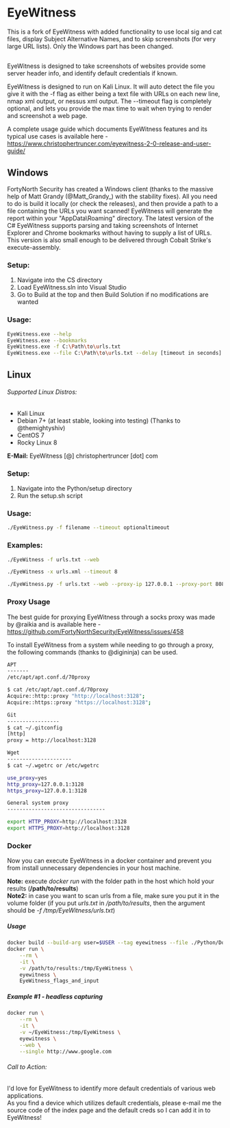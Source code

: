 EyeWitness
======
This is a fork of EyeWitness with added functionality to use local sig and cat files, display Subject Alternative Names, and to skip screenshots (for very large URL lists). Only the Windows part has been changed.
##
EyeWitness is designed to take screenshots of websites provide some server header info, and identify default credentials if known.

EyeWitness is designed to run on Kali Linux. It will auto detect the file you give it with the -f flag as either being a text file with URLs on each new line, nmap xml output, or nessus xml output. The --timeout flag is completely optional, and lets you provide the max time to wait when trying to render and screenshot a web page.

A complete usage guide which documents EyeWitness features and its typical use cases is available here - https://www.christophertruncer.com/eyewitness-2-0-release-and-user-guide/

## Windows
FortyNorth Security has created a Windows client (thanks to the massive help of Matt Grandy (@Matt_Grandy_) with the stability fixes). All you need to do is build it locally (or check the releases), and then provide a path to a file containing the URLs you want scanned! EyeWitness will generate the report within your "AppData\Roaming" directory. The latest version of the C# EyeWitness supports parsing and taking screenshots of Internet Explorer and Chrome bookmarks without having to supply a list of URLs. This version is also small enough to be delivered through Cobalt Strike's execute-assembly.

### Setup:
1. Navigate into the CS directory 
2. Load EyeWitness.sln into Visual Studio
3. Go to Build at the top and then Build Solution if no modifications are wanted

### Usage:
```bash
EyeWitness.exe --help
EyeWitness.exe --bookmarks
EyeWitness.exe -f C:\Path\to\urls.txt
EyeWitness.exe --file C:\Path\to\urls.txt --delay [timeout in seconds] --compress
```

## Linux

###### Supported Linux Distros:
* Kali Linux
* Debian 7+ (at least stable, looking into testing) (Thanks to @themightyshiv)
* CentOS 7
* Rocky Linux 8

**E-Mail:** EyeWitness [@] christophertruncer [dot] com

### Setup:
1. Navigate into the Python/setup directory
2. Run the setup.sh script

### Usage:
```bash
./EyeWitness.py -f filename --timeout optionaltimeout
```

### Examples:
```bash
./EyeWitness -f urls.txt --web

./EyeWitness -x urls.xml --timeout 8 

./EyeWitness.py -f urls.txt --web --proxy-ip 127.0.0.1 --proxy-port 8080 --proxy-type socks5 --timeout 120
```

### Proxy Usage
The best guide for proxying EyeWitness through a socks proxy was made by @raikia and is available here - https://github.com/FortyNorthSecurity/EyeWitness/issues/458

To install EyeWitness from a system while needing to go through a proxy, the following commands (thanks to @digininja) can be used.

```bash
APT
-------
/etc/apt/apt.conf.d/70proxy

$ cat /etc/apt/apt.conf.d/70proxy
Acquire::http::proxy "http://localhost:3128";
Acquire::https::proxy "https://localhost:3128";

Git
-----------------
$ cat ~/.gitconfig
[http]
proxy = http://localhost:3128

Wget
---------------------
$ cat ~/.wgetrc or /etc/wgetrc

use_proxy=yes
http_proxy=127.0.0.1:3128
https_proxy=127.0.0.1:3128

General system proxy
--------------------------------

export HTTP_PROXY=http://localhost:3128
export HTTPS_PROXY=http://localhost:3128
```

### Docker
Now you can execute EyeWitness in a docker container and prevent you from install unnecessary dependencies in your host machine.

**Note:** execute *docker run* with the folder path in the host which hold your results (**/path/to/results**)  
**Note2:** in case you want to scan urls from a file, make sure you put it in the volume folder (if you put *urls.txt* in */path/to/results*, then the argument should be *-f /tmp/EyeWitness/urls.txt*)

##### Usage
```bash
docker build --build-arg user=$USER --tag eyewitness --file ./Python/Dockerfile .
docker run \
    --rm \
    -it \
    -v /path/to/results:/tmp/EyeWitness \
    eyewitness \
    EyeWitness_flags_and_input
```

##### Example #1 - headless capturing
```bash
docker run \
    --rm \
    -it \
    -v ~/EyeWitness:/tmp/EyeWitness \
    eyewitness \
    --web \
    --single http://www.google.com
```

###### Call to Action:
I'd love for EyeWitness to identify more default credentials of various web applications.  
As you find a device which utilizes default credentials, please e-mail me the source code of the index page and the default creds so I can add it in to EyeWitness!
